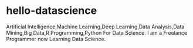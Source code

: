 # hello-datascience
Artificial Intelligence,Machine Learning,Deep Learning,Data Analysis,Data Mining,Big Data,R Programming,Python For Data Science.
I am a Freelance Programmer now Learning Data Science.
